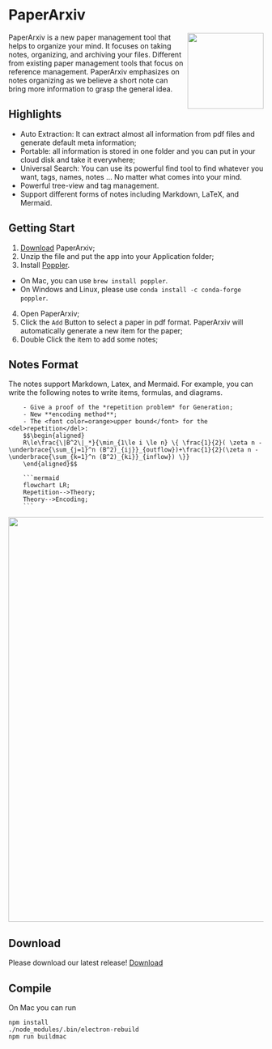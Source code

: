 

# PaperArxiv

<img src="https://user-images.githubusercontent.com/1419566/42982474-04dc27b8-8c14-11e8-8a07-a15e6007c6a8.png" align="right" width="150">

PaperArxiv is a new paper management tool that helps to organize your mind. It focuses on taking notes, organizing, and archiving your files. Different from existing paper management tools that focus on reference management. PaperArxiv emphasizes on notes organizing as we believe a short note can bring more information to grasp the general idea.


## Highlights

- Auto Extraction: It can extract almost all information from pdf files and generate default meta information;
- Portable: all information is stored in one folder and you can put in your cloud disk and take it everywhere;
- Universal Search: You can use its powerful find tool to find whatever you want, tags, names, notes ... No matter what comes into your mind.
- Powerful tree-view and tag management.
- Support different forms of notes including Markdown, LaTeX, and Mermaid.

## Getting Start
1. [Download](https://github.com/fuzihaofzh/PaperArxiv/releases) PaperArxiv;
2. Unzip the file and put the app into your Application folder;
3. Install [Poppler](https://poppler.freedesktop.org/). 
  - On Mac, you can use `brew install poppler`.
  - On Windows and Linux, please use `conda install -c conda-forge poppler`.
4. Open PaperArxiv;
5. Click the `Add` Button to select a paper in pdf format. PaperArxiv will automatically generate a new item for the paper;
6. Double Click the item to add some notes;

## Notes Format
The notes support Markdown, Latex, and Mermaid. For example, you can write the following notes to write items, formulas, and diagrams.
```
    - Give a proof of the *repetition problem* for Generation;
    - New **encoding method**;
    - The <font color=orange>upper bound</font> for the <del>repetition</del>:
    $$\begin{aligned}
    R\le\frac{\|B^2\|_*}{\min_{1\le i \le n} \{ \frac{1}{2}( \zeta n - \underbrace{\sum_{j=1}^n (B^2)_{ij}}_{outflow})+\frac{1}{2}(\zeta n - \underbrace{\sum_{k=1}^n (B^2)_{ki}}_{inflow}) \}}
    \end{aligned}$$

    ```mermaid
    flowchart LR;
    Repetition-->Theory;
    Theory-->Encoding;
    ```

```


<p align="center">
  <img src="https://user-images.githubusercontent.com/1419566/147731761-3f55c24a-be5e-48c2-9159-ae58dddeedb9.png" width="800">
</p>

## Download
Please download our latest release! [Download](https://github.com/fuzihaofzh/PaperArxiv/releases)

## Compile
On Mac you can run
```
npm install
./node_modules/.bin/electron-rebuild
npm run buildmac
```
